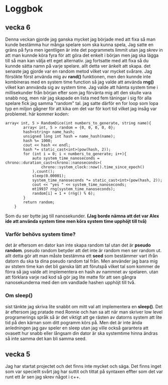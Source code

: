 # Loggbok

## vecka 6

Denna veckan gjorde jag ganska mycket jag började med att fixa så man kunde bestämma hur många spelare som ska 
kunna spela, Jag satte en gräns på fyra men igentligen är inte det pogrammets limmit utan jag skrev in att man 
kunnde köra fyra för att göra det enkelt i början men jag ska lägga till så man kan välja ett eget alternativ. 
jag fortsatte med att fixa så du kunnde sätta namn på varje spelare. allt detta ver änkelt att skapa. det 
senaste jag gjorde var en random metod vilket var mycket svårare. Jag försökte först använda mig av **rand()** 
funktionen, men den kunnde inte kombineras med en system time function så jag valde att använda **rng()** 
vilket kan annvända sig av system time. Jag valde att hämta system time i millisekunder från början efter som 
jag förvänta mig att den skulle vara snabb nog, men när jag skapade en lista med fem täningar i sig för alla 
spelare fick jag samma "random" tal. jag satte därför en for loop som lopa typ en miljon gågner för att kika om 
det var för kort tid vilket jag insåg var problemet. här kommer koden: 

    array< int, 5 > RandomDice(int numbers_to_generate, string name){
			array< int, 5 > random = {0, 0, 0, 0, 0};
			hash<string> name_hash;
			unsigned long int hash = name_hash(name);
			hash %= 1000;
			cout << hash << endl;
			hash *= static_cast<int>(pow(hash, 2));
			for (int i = 0; i < numbers_to_generate; i++){
				auto system_time_nanoseconds = chrono::duration_cast<chrono::nanoseconds>(
        			chrono::system_clock::now().time_since_epoch()
    			).count();
				sleep(0.00001);
				system_time_nanoseconds *= static_cast<int>(pow(hash, 2));
				cout << "yes " << system_time_nanoseconds;
				mt19937 rng(system_time_nanoseconds);
				random[i] = 1 + (rng() % 6);
			}
			return random;
		}

Som du ser bytte jag till nanosekunder. **(Jag borde nämna att det var Alex ide att använda system time men 
köra system time upphöjt till två)**

### **Varför behövs system time?**

det är eftersom en dator kan inte skapa random tal utan det är **pseudo random**. pseudo random betyder att det 
inte är random men ser random ut. allt detta gör att man måste bestämma ett **seed** som bestämmer vart ifrån 
datorn du ska ta dina pseudo random tal från. Men använder jag bara mig av ststem time kan det bli ganska lätt 
att förutspå vilket tal som kommer de förra så jag valde att implementera en hash av nammnet av spelaren. utan 
att förklara varje rad kod så gör jag lite matte för att sen gångra nanosekunderna med den om vandlade hashen 
upphöjt till två. 

### **Om sleep()**

sist tänkte jag skriva lite snabbt om mitt val att implementera en **sleep()**. Det är eftersom jag pratade med 
Ronnie och han sa att när man skriver low level programerings språk så är det viktigt att ge rästen av datorns 
system att lite tid på den kärnan som ditt pogramm körs på. Men det är inte ända anledningen jag gav speler en 
sleep utan jag ville också garantera att ovasett hur snabb eller långsam din dator är ska systemtime hinna 
ändras så inte samma det kan bli samma seed.

## vecka 5

Jag har startat projectet och det finns inte mycket och säga. Det finns inget som var speciellt svårt jag har suttit och tittat på syntaxen effter som det var runt ett år sen jag skrev något i c++.

